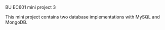 
BU EC601 mini project 3

This mini project contains two database implementations with MySQL and MongoDB.
